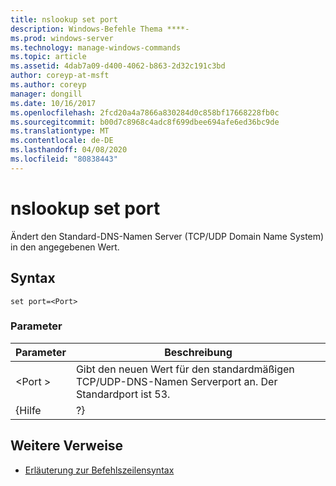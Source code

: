 ```yaml
---
title: nslookup set port
description: Windows-Befehle Thema ****-
ms.prod: windows-server
ms.technology: manage-windows-commands
ms.topic: article
ms.assetid: 4dab7a09-d400-4062-b863-2d32c191c3bd
author: coreyp-at-msft
ms.author: coreyp
manager: dongill
ms.date: 10/16/2017
ms.openlocfilehash: 2fcd20a4a7866a830284d0c858bf17668228fb0c
ms.sourcegitcommit: b00d7c8968c4adc8f699dbee694afe6ed36bc9de
ms.translationtype: MT
ms.contentlocale: de-DE
ms.lasthandoff: 04/08/2020
ms.locfileid: "80838443"
---
```

# <a name="nslookup-set-port"></a>nslookup set port



Ändert den Standard-DNS-Namen Server (TCP/UDP Domain Name System) in den angegebenen Wert.

## <a name="syntax"></a>Syntax

```
set port=<Port>
```

### <a name="parameters"></a>Parameter

| Parameter |                                          Beschreibung                                          |
|-----------|-----------------------------------------------------------------------------------------------|
|  \<Port >  | Gibt den neuen Wert für den standardmäßigen TCP/UDP-DNS-Namen Serverport an. Der Standardport ist 53. |
|   {Hilfe   |                                              ?}                                               |

## <a name="additional-references"></a>Weitere Verweise

- [Erläuterung zur Befehlszeilensyntax](command-line-syntax-key.md)